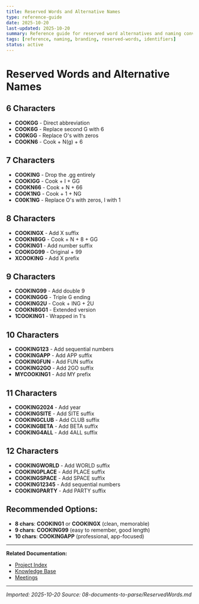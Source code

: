 ```yaml
---
title: Reserved Words and Alternative Names
type: reference-guide
date: 2025-10-20
last-updated: 2025-10-20
summary: Reference guide for reserved word alternatives and naming conventions for the Cooking.gg platform. Includes various character-length options for branding, usernames, and identifier alternatives ranging from 6 to 12 characters.
tags: [reference, naming, branding, reserved-words, identifiers]
status: active
---
```


# Reserved Words and Alternative Names

## 6 Characters

- **COOKGG** - Direct abbreviation
- **COOK6G** - Replace second G with 6
- **C00KGG** - Replace O's with zeros
- **COOKN6** - Cook + N(g) + 6

## 7 Characters

- **COOKING** - Drop the .gg entirely
- **COOKIGG** - Cook + I + GG
- **COOKN66** - Cook + N + 66
- **COOK1NG** - Cook + 1 + NG
- **C00K1NG** - Replace O's with zeros, I with 1

## 8 Characters

- **COOKINGX** - Add X suffix
- **COOKN8GG** - Cook + N + 8 + GG
- **COOKING1** - Add number suffix
- **COOKGG99** - Original + 99
- **XCOOKING** - Add X prefix

## 9 Characters

- **COOKING99** - Add double 9
- **COOKINGGG** - Triple G ending
- **COOKING2U** - Cook + ING + 2U
- **COOKN8GG1** - Extended version
- **1COOKING1** - Wrapped in 1's

## 10 Characters

- **COOKING123** - Add sequential numbers
- **COOKINGAPP** - Add APP suffix
- **COOKINGFUN** - Add FUN suffix
- **COOKING2GO** - Add 2GO suffix
- **MYCOOKING1** - Add MY prefix

## 11 Characters

- **COOKING2024** - Add year
- **COOKINGSITE** - Add SITE suffix
- **COOKINGCLUB** - Add CLUB suffix
- **COOKINGBETA** - Add BETA suffix
- **COOKING4ALL** - Add 4ALL suffix

## 12 Characters

- **COOKINGWORLD** - Add WORLD suffix
- **COOKINGPLACE** - Add PLACE suffix
- **COOKINGSPACE** - Add SPACE suffix
- **COOKING12345** - Add sequential numbers
- **COOKINGPARTY** - Add PARTY suffix

## Recommended Options:

- **8 chars**: **COOKING1** or **COOKINGX** (clean, memorable)
- **9 chars**: **COOKING99** (easy to remember, good length)
- **10 chars**: **COOKINGAPP** (professional, app-focused)

---

**Related Documentation:**
- [Project Index](../../00-PROJECT-INDEX.md)
- [Knowledge Base](../_index.md)
- [Meetings](../../06-meetings/_meetings-index.md)

---

*Imported: 2025-10-20*
*Source: 08-documents-to-parse/ReservedWords.md*
